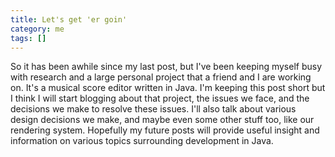 ```yaml
---
title: Let's get 'er goin'
category: me
tags: []
---
```


So it has been awhile since my last post, but I've been keeping myself busy with research and a
large personal project that a friend and I are working on. It's a musical score editor written in
Java. I'm keeping this post short but I think I will start blogging about that project, the issues
we face, and the decisions we make to resolve these issues. I'll also talk about various design
decisions we make, and maybe even some other stuff too, like our rendering system. Hopefully my
future posts will provide useful insight and information on various topics surrounding development
in Java.
